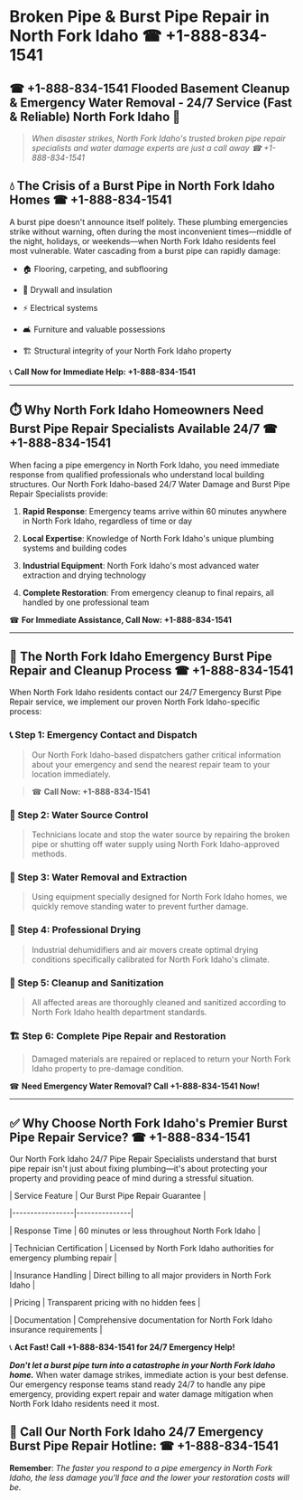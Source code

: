 # Broken Pipe & Burst Pipe Repair in North Fork Idaho ☎ +1-888-834-1541  
## ☎ +1-888-834-1541 Flooded Basement Cleanup & Emergency Water Removal - 24/7 Service (Fast & Reliable) North Fork Idaho 🚨  

> *When disaster strikes, North Fork Idaho's trusted broken pipe repair specialists and water damage experts are just a call away ☎ +1-888-834-1541*  

## 💧 The Crisis of a Burst Pipe in North Fork Idaho Homes ☎ +1-888-834-1541  

A burst pipe doesn't announce itself politely. These plumbing emergencies strike without warning, often during the most inconvenient times—middle of the night, holidays, or weekends—when North Fork Idaho residents feel most vulnerable. Water cascading from a burst pipe can rapidly damage:  

* 🏠 Flooring, carpeting, and subflooring  
* 🧱 Drywall and insulation  
* ⚡ Electrical systems  
* 🛋️ Furniture and valuable possessions  
* 🏗️ Structural integrity of your North Fork Idaho property  

📞 **Call Now for Immediate Help: +1-888-834-1541**  

---  

## ⏱️ Why North Fork Idaho Homeowners Need Burst Pipe Repair Specialists Available 24/7 ☎ +1-888-834-1541  

When facing a pipe emergency in North Fork Idaho, you need immediate response from qualified professionals who understand local building structures. Our North Fork Idaho-based 24/7 Water Damage and Burst Pipe Repair Specialists provide:  

1. **Rapid Response**: Emergency teams arrive within 60 minutes anywhere in North Fork Idaho, regardless of time or day  
2. **Local Expertise**: Knowledge of North Fork Idaho's unique plumbing systems and building codes  
3. **Industrial Equipment**: North Fork Idaho's most advanced water extraction and drying technology  
4. **Complete Restoration**: From emergency cleanup to final repairs, all handled by one professional team  

☎ **For Immediate Assistance, Call Now: +1-888-834-1541**  

---  

## 🔧 The North Fork Idaho Emergency Burst Pipe Repair and Cleanup Process ☎ +1-888-834-1541  

When North Fork Idaho residents contact our 24/7 Emergency Burst Pipe Repair service, we implement our proven North Fork Idaho-specific process:  

### 📞 Step 1: Emergency Contact and Dispatch  
> Our North Fork Idaho-based dispatchers gather critical information about your emergency and send the nearest repair team to your location immediately.  
> ☎ **Call Now: +1-888-834-1541**  

### 🚿 Step 2: Water Source Control  
> Technicians locate and stop the water source by repairing the broken pipe or shutting off water supply using North Fork Idaho-approved methods.  

### 🌊 Step 3: Water Removal and Extraction  
> Using equipment specially designed for North Fork Idaho homes, we quickly remove standing water to prevent further damage.  

### 💨 Step 4: Professional Drying  
> Industrial dehumidifiers and air movers create optimal drying conditions specifically calibrated for North Fork Idaho's climate.  

### 🧼 Step 5: Cleanup and Sanitization  
> All affected areas are thoroughly cleaned and sanitized according to North Fork Idaho health department standards.  

### 🏗️ Step 6: Complete Pipe Repair and Restoration  
> Damaged materials are repaired or replaced to return your North Fork Idaho property to pre-damage condition.  

☎ **Need Emergency Water Removal? Call +1-888-834-1541 Now!**  

---  

## ✅ Why Choose North Fork Idaho's Premier Burst Pipe Repair Service? ☎ +1-888-834-1541  

Our North Fork Idaho 24/7 Pipe Repair Specialists understand that burst pipe repair isn't just about fixing plumbing—it's about protecting your property and providing peace of mind during a stressful situation.  

| Service Feature | Our Burst Pipe Repair Guarantee |  
|-----------------|---------------|  
| Response Time | 60 minutes or less throughout North Fork Idaho |  
| Technician Certification | Licensed by North Fork Idaho authorities for emergency plumbing repair |  
| Insurance Handling | Direct billing to all major providers in North Fork Idaho |  
| Pricing | Transparent pricing with no hidden fees |  
| Documentation | Comprehensive documentation for North Fork Idaho insurance requirements |  

📞 **Act Fast! Call +1-888-834-1541 for 24/7 Emergency Help!**  

***Don't let a burst pipe turn into a catastrophe in your North Fork Idaho home.*** When water damage strikes, immediate action is your best defense. Our emergency response teams stand ready 24/7 to handle any pipe emergency, providing expert repair and water damage mitigation when North Fork Idaho residents need it most.  

## 📱 Call Our North Fork Idaho 24/7 Emergency Burst Pipe Repair Hotline: ☎ +1-888-834-1541  

**Remember**: *The faster you respond to a pipe emergency in North Fork Idaho, the less damage you'll face and the lower your restoration costs will be.*